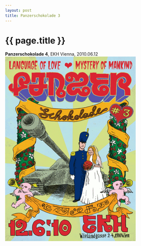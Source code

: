 ```yaml
---
layout: post
title: Panzerschokolade 3
---
```


{{ page.title }}
================

<b>Panzerschokolade 4</b>, EKH Vienna, 2010.06.12
<img src="/img/panzerschokolade_3.gif"/>
